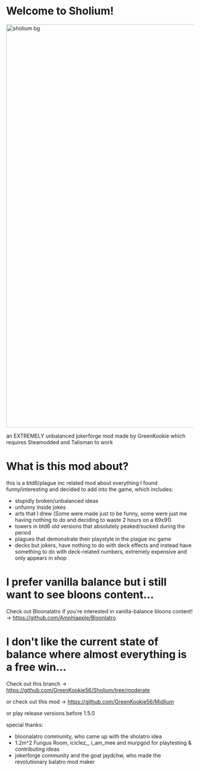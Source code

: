 # Welcome to Sholium!

<img width="1920" height="1080" alt="sholium bg" src="https://github.com/user-attachments/assets/5fbffa77-7a2c-4242-81c7-ce962d3f8e99" />

an EXTREMELY unbalanced jokerforge mod made by GreenKookie
which requires Steamodded and Talisman to work

# What is this mod about?
this is a btd6/plague inc related mod about everything I found funny/interesting and decided to add into the game, which includes:
- stupidly broken/unbalanced ideas
- unfunny inside jokes
- arts that I drew (Some were made just to be funny, some were just me having nothing to do and deciding to waste 2 hours on a 69x91)
- towers in btd6 old versions that absolutely peaked/sucked during the period
- plagues that demonstrate their playstyle in the plague inc game
- decks but jokers, have nothing to do with deck effects and instead have something to do with deck-related numbers, extremely expensive and only appears in shop

# I prefer vanilla balance but i still want to see bloons content...
Check out Bloonalatro if you're interested in vanilla-balance bloons content! -> https://github.com/Amphiapple/Bloonlatro

# I don't like the current state of balance where almost everything is a free win...
Check out this branch -> https://github.com/GreenKookie56/Sholium/tree/moderate

or check out this mod -> https://github.com/GreenKookie56/Midlium

or play release versions before 1.5.0

special thanks:
- bloonalatro community, who came up with the sholatro idea
- 1.2m^2 Fungus Room, iciclez_, i_am_mee and murpgod for playtesting & contributing ideas
- jokerforge community and the goat jaydchw, who made the revolutionary balatro mod maker
